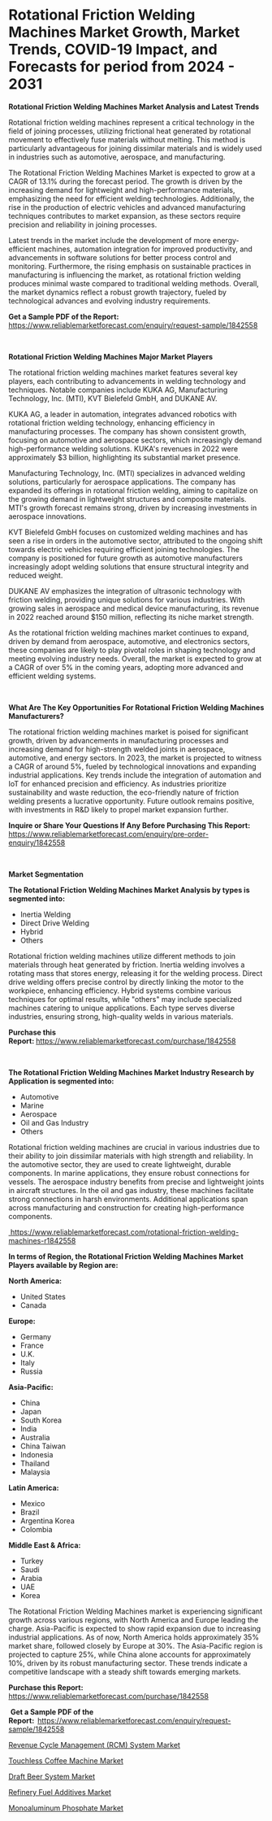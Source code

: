 <p><h1>Rotational Friction Welding Machines Market Growth, Market Trends, COVID-19 Impact, and Forecasts for period from 2024 - 2031</h1></p><p><strong>Rotational Friction Welding Machines Market Analysis and Latest Trends</strong></p>
<p><p>Rotational friction welding machines represent a critical technology in the field of joining processes, utilizing frictional heat generated by rotational movement to effectively fuse materials without melting. This method is particularly advantageous for joining dissimilar materials and is widely used in industries such as automotive, aerospace, and manufacturing.</p><p>The Rotational Friction Welding Machines Market is expected to grow at a CAGR of 13.1% during the forecast period. The growth is driven by the increasing demand for lightweight and high-performance materials, emphasizing the need for efficient welding technologies. Additionally, the rise in the production of electric vehicles and advanced manufacturing techniques contributes to market expansion, as these sectors require precision and reliability in joining processes.</p><p>Latest trends in the market include the development of more energy-efficient machines, automation integration for improved productivity, and advancements in software solutions for better process control and monitoring. Furthermore, the rising emphasis on sustainable practices in manufacturing is influencing the market, as rotational friction welding produces minimal waste compared to traditional welding methods. Overall, the market dynamics reflect a robust growth trajectory, fueled by technological advances and evolving industry requirements.</p></p>
<p><strong>Get a Sample PDF of the Report:&nbsp;</strong> <a href="https://www.reliablemarketforecast.com/enquiry/request-sample/1842558?utm_campaign=1170&utm_medium=2&utm_source=Github&utm_content=ia&utm_term=16102024&utm_id=rotational-friction-welding-machines">https://www.reliablemarketforecast.com/enquiry/request-sample/1842558</a></p>
<p>&nbsp;</p>
<p><strong>Rotational Friction Welding Machines Major Market Players</strong></p>
<p><p>The rotational friction welding machines market features several key players, each contributing to advancements in welding technology and techniques. Notable companies include KUKA AG, Manufacturing Technology, Inc. (MTI), KVT Bielefeld GmbH, and DUKANE AV. </p><p>KUKA AG, a leader in automation, integrates advanced robotics with rotational friction welding technology, enhancing efficiency in manufacturing processes. The company has shown consistent growth, focusing on automotive and aerospace sectors, which increasingly demand high-performance welding solutions. KUKA's revenues in 2022 were approximately $3 billion, highlighting its substantial market presence.</p><p>Manufacturing Technology, Inc. (MTI) specializes in advanced welding solutions, particularly for aerospace applications. The company has expanded its offerings in rotational friction welding, aiming to capitalize on the growing demand in lightweight structures and composite materials. MTI's growth forecast remains strong, driven by increasing investments in aerospace innovations.</p><p>KVT Bielefeld GmbH focuses on customized welding machines and has seen a rise in orders in the automotive sector, attributed to the ongoing shift towards electric vehicles requiring efficient joining technologies. The company is positioned for future growth as automotive manufacturers increasingly adopt welding solutions that ensure structural integrity and reduced weight.</p><p>DUKANE AV emphasizes the integration of ultrasonic technology with friction welding, providing unique solutions for various industries. With growing sales in aerospace and medical device manufacturing, its revenue in 2022 reached around $150 million, reflecting its niche market strength.</p><p>As the rotational friction welding machines market continues to expand, driven by demand from aerospace, automotive, and electronics sectors, these companies are likely to play pivotal roles in shaping technology and meeting evolving industry needs. Overall, the market is expected to grow at a CAGR of over 5% in the coming years, adopting more advanced and efficient welding systems.</p></p>
<p>&nbsp;</p>
<p><strong>What Are The Key Opportunities For Rotational Friction Welding Machines Manufacturers?</strong></p>
<p><p>The rotational friction welding machines market is poised for significant growth, driven by advancements in manufacturing processes and increasing demand for high-strength welded joints in aerospace, automotive, and energy sectors. In 2023, the market is projected to witness a CAGR of around 5%, fueled by technological innovations and expanding industrial applications. Key trends include the integration of automation and IoT for enhanced precision and efficiency. As industries prioritize sustainability and waste reduction, the eco-friendly nature of friction welding presents a lucrative opportunity. Future outlook remains positive, with investments in R&D likely to propel market expansion further.</p></p>
<p><strong>Inquire or Share Your Questions If Any Before Purchasing This Report:</strong> <a href="https://www.reliablemarketforecast.com/enquiry/pre-order-enquiry/1842558?utm_campaign=1170&utm_medium=2&utm_source=Github&utm_content=ia&utm_term=16102024&utm_id=rotational-friction-welding-machines">https://www.reliablemarketforecast.com/enquiry/pre-order-enquiry/1842558</a></p>
<p>&nbsp;</p>
<p><strong>Market Segmentation</strong></p>
<p><strong>The Rotational Friction Welding Machines Market Analysis by types is segmented into:</strong></p>
<p><ul><li>Inertia Welding</li><li>Direct Drive Welding</li><li>Hybrid</li><li>Others</li></ul></p>
<p><p>Rotational friction welding machines utilize different methods to join materials through heat generated by friction. Inertia welding involves a rotating mass that stores energy, releasing it for the welding process. Direct drive welding offers precise control by directly linking the motor to the workpiece, enhancing efficiency. Hybrid systems combine various techniques for optimal results, while "others" may include specialized machines catering to unique applications. Each type serves diverse industries, ensuring strong, high-quality welds in various materials.</p></p>
<p><strong>Purchase this Report:&nbsp;</strong><a href="https://www.reliablemarketforecast.com/purchase/1842558?utm_campaign=1170&utm_medium=2&utm_source=Github&utm_content=ia&utm_term=16102024&utm_id=rotational-friction-welding-machines">https://www.reliablemarketforecast.com/purchase/1842558</a></p>
<p>&nbsp;</p>
<p><strong>The Rotational Friction Welding Machines Market Industry Research by Application is segmented into:</strong></p>
<p><ul><li>Automotive</li><li>Marine</li><li>Aerospace</li><li>Oil and Gas Industry</li><li>Others</li></ul></p>
<p><p>Rotational friction welding machines are crucial in various industries due to their ability to join dissimilar materials with high strength and reliability. In the automotive sector, they are used to create lightweight, durable components. In marine applications, they ensure robust connections for vessels. The aerospace industry benefits from precise and lightweight joints in aircraft structures. In the oil and gas industry, these machines facilitate strong connections in harsh environments. Additional applications span across manufacturing and construction for creating high-performance components.</p></p>
<p><a href="https://www.reliablemarketforecast.com/rotational-friction-welding-machines-r1842558?utm_campaign=1170&utm_medium=2&utm_source=Github&utm_content=ia&utm_term=16102024&utm_id=rotational-friction-welding-machines">&nbsp;https://www.reliablemarketforecast.com/rotational-friction-welding-machines-r1842558</a></p>
<p><strong>In terms of Region, the Rotational Friction Welding Machines Market Players available by Region are:</strong></p>
<p>
    <p> <strong> North America: </strong>
        <ul>
            <li>United States</li>
            <li>Canada</li>
        </ul>
        </p> 
    <p> <strong> Europe: </strong>
        <ul>
            <li>Germany</li>
            <li>France</li>
            <li>U.K.</li>
            <li>Italy</li>
            <li>Russia</li>
        </ul>
        </p> 
    <p> <strong> Asia-Pacific: </strong>
        <ul>
            <li>China</li>
            <li>Japan</li>
            <li>South Korea</li>
            <li>India</li>
            <li>Australia</li>
            <li>China Taiwan</li>
            <li>Indonesia</li>
            <li>Thailand</li>
            <li>Malaysia</li>
        </ul>
        </p> 
    <p> <strong> Latin America: </strong>
        <ul>
            <li>Mexico</li>
            <li>Brazil</li>
            <li>Argentina Korea</li>
            <li>Colombia</li>
        </ul>
        </p> 
    <p> <strong> Middle East & Africa: </strong>
        <ul>
            <li>Turkey</li>
            <li>Saudi</li>
            <li>Arabia</li>
            <li>UAE</li>
            <li>Korea</li>
        </ul>
    </p>
    </p>
<p><p>The Rotational Friction Welding Machines market is experiencing significant growth across various regions, with North America and Europe leading the charge. Asia-Pacific is expected to show rapid expansion due to increasing industrial applications. As of now, North America holds approximately 35% market share, followed closely by Europe at 30%. The Asia-Pacific region is projected to capture 25%, while China alone accounts for approximately 10%, driven by its robust manufacturing sector. These trends indicate a competitive landscape with a steady shift towards emerging markets.</p></p>
<p><strong>Purchase this Report: </strong><a href="https://www.reliablemarketforecast.com/purchase/1842558?utm_campaign=1170&utm_medium=2&utm_source=Github&utm_content=ia&utm_term=16102024&utm_id=rotational-friction-welding-machines">https://www.reliablemarketforecast.com/purchase/1842558</a></p>
<p>&nbsp;<strong>Get a Sample PDF of the Report:&nbsp;&nbsp;</strong><a href="https://www.reliablemarketforecast.com/enquiry/request-sample/1842558?utm_campaign=1170&utm_medium=2&utm_source=Github&utm_content=ia&utm_term=16102024&utm_id=rotational-friction-welding-machines">https://www.reliablemarketforecast.com/enquiry/request-sample/1842558</a></p>
<p><strong></strong></p>
<p><p><a href="https://github.com/acappassw0t/Market-Research-Report-List-1/blob/main/revenue-cycle-management-rcm-system-market.md?utm_campaign=1170&utm_medium=2&utm_source=Github&utm_content=ia&utm_term=16102024&utm_id=rotational-friction-welding-machines">Revenue Cycle Management (RCM) System Market</a></p><p><a href="https://issuu.com/reportprime-2/docs/touchless-coffee-machine-market-siz_43438c4a1cb008?utm_campaign=1170&utm_medium=2&utm_source=Github&utm_content=ia&utm_term=16102024&utm_id=rotational-friction-welding-machines">Touchless Coffee Machine Market</a></p><p><a href="https://issuu.com/reportprime-2/docs/draft-beer-system-market-size-2030._7085b72532c2a6?utm_campaign=1170&utm_medium=2&utm_source=Github&utm_content=ia&utm_term=16102024&utm_id=rotational-friction-welding-machines">Draft Beer System Market</a></p><p><a href="https://www.linkedin.com/pulse/insights-refinery-fuel-additives-market-size-which-expanding-qkr7e?utm_campaign=1170&utm_medium=2&utm_source=Github&utm_content=ia&utm_term=16102024&utm_id=rotational-friction-welding-machines">Refinery Fuel Additives Market</a></p><p><a href="https://www.linkedin.com/pulse/in-depth-monoaluminum-phosphate-market-review-size-share-rjyve?utm_campaign=1170&utm_medium=2&utm_source=Github&utm_content=ia&utm_term=16102024&utm_id=rotational-friction-welding-machines">Monoaluminum Phosphate Market</a></p></p>